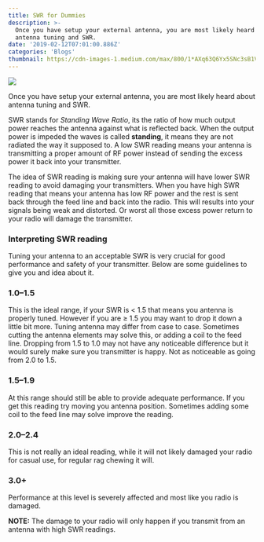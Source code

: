 ```yaml
---
title: SWR for Dummies
description: >-
  Once you have setup your external antenna, you are most likely heard about
  antenna tuning and SWR.
date: '2019-02-12T07:01:00.886Z'
categories: 'Blogs'
thumbnail: https://cdn-images-1.medium.com/max/800/1*AXq63Q6Yx5SNc3sB1VUsbw.jpeg
---
```


![](https://cdn-images-1.medium.com/max/800/1*AXq63Q6Yx5SNc3sB1VUsbw.jpeg)

Once you have setup your external antenna, you are most likely heard about antenna tuning and SWR.

SWR stands for _Standing Wave Ratio_, its the ratio of how much output power reaches the antenna against what is reflected back. When the output power is impeded the waves is called **standing**, it means they are not radiated the way it supposed to. A low SWR reading means your antenna is transmitting a proper amount of RF power instead of sending the excess power it back into your transmitter.

The idea of SWR reading is making sure your antenna will have lower SWR reading to avoid damaging your transmitters. When you have high SWR reading that means your antenna has low RF power and the rest is sent back through the feed line and back into the radio. This will results into your signals being weak and distorted. Or worst all those excess power return to your radio will damage the transmitter.

### Interpreting SWR reading

Tuning your antenna to an acceptable SWR is very crucial for good performance and safety of your transmitter. Below are some guidelines to give you and idea about it.

### 1.0–1.5

This is the ideal range, if your SWR is < 1.5 that means you antenna is properly tuned. However if you are ≥ 1.5 you may want to drop it down a little bit more. Tuning antenna may differ from case to case. Sometimes cutting the antenna elements may solve this, or adding a coil to the feed line. Dropping from 1.5 to 1.0 may not have any noticeable difference but it would surely make sure you transmitter is happy. Not as noticeable as going from 2.0 to 1.5.

### 1.5–1.9

At this range should still be able to provide adequate performance. If you get this reading try moving you antenna position. Sometimes adding some coil to the feed line may solve improve the reading.

### 2.0–2.4

This is not really an ideal reading, while it will not likely damaged your radio for casual use, for regular rag chewing it will.

### 3.0+

Performance at this level is severely affected and most like you radio is damaged.

**NOTE:** The damage to your radio will only happen if you transmit from an antenna with high SWR readings.